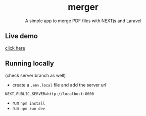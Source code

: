 <h1 align="center" >merger</h1>
<p align="center" >A simple app to merge PDF files with NEXTjs and Laravel</p>

## Live demo

[click here]()

## Running locally

(check server branch as well)

- create a `.env.local` file and add the server url

```
NEXT_PUBLIC_SERVER=http://localhost:8000
```

- run `npm install`
- run `npm run dev`
